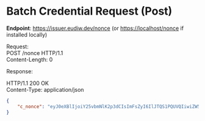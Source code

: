 # Batch Credential Request (Post)

**Endpoint**: <https://issuer.eudiw.dev/nonce> (or <https://localhost/nonce> if installed locally)

Request:  
POST /nonce HTTP/1.1   
Content-Length: 0

Response:

HTTP/1.1 200 OK  
Content-Type: application/json  
```json
{  
    "c_nonce": "eyJ0eXBlIjoiY25vbmNlK2p3dCIsImFsZyI6IlJTQS1PQUVQIiwiZW5jIjoiQTI1NkdDTSJ9.I7xww7qgKbBiwN8-WGhx-8TnLWaKwQMbNd5n_dxxhYppwEc7fxnSXWE6r6F77lJmxyk-tgRDXe5EXv1y54z5hZUzXBmbas2IwLMy8Qyoljd_aajpUDlbSY9EpYs5ThdV43IyaJRYd71qA6OLtRD9P4hlEi4igNlJi-zDX_ktkD9dH93bzRJ5rj1zMomLojQsFoZz2KyD-xJ5NUGq4UA47CnZjWcdDfHZZdjx1q2NkmMQXnYoT9CfjC6UVdNFoC2YR9p4BKO8v8KRE3BuP96gAd_VyzyVgEr1HMyuHrGYPSl1g6BzbGMD6u9TZ0C4ArzqRg3feZmSeaHOQxSNaHAuRSFYDoAZ-wSPdVJ0hDL6Jck_I00M0gvKM8sCoLHraF_d76xEQIvsaB7HsFWWwRRpoEtmfMQ_QBSIWaQ3VKgZ6qz58GjSOAa2Sd3zAheatZrZB0rWo0U8IuwoWbFY7s-bLwdhWQsGPaQ3egsW-sedcpH-xT4MxX9y4XJ9Sg3EapJNW3J4caRsqLl036Df16O7sNLjwSThwDIMGN3PJ-GYlT09AYmC117_ZUkXGvvDfe12MlEq9JjI0Fs2NfXAMv13i1uplwwZSzXBljS7eT61HuGATJHSI7iRDZqJSuIyxjQROLAkT0Wa-goi0X70LZ4zaxYhTVaorVH0nyoseECvYrs.rXegqzWABkN1xOKw.BLje0_LTxBr0D3a9zeJO2-M8CK7s5hBjIQjqTDTHBNz4ETcdJGyUzfRZcaBs1yLdX-3gVm4SJebaF8uErEyceYgQeWc_1rcjbyaGSVp6gTYSx6XohaZ-HyUWBvJ91YKOUzLqqsM5EyMKHxq6NbijziJIBARk0ZiD2g_VJUUsDqHdYMlvKJoNUXlVKLU-HVpYWtOqsw63z0j3yPTLyLg0qYB9qTfHZavNIvW5dJYxu2RmzpyyZ7ArmzkD.A064SrBe4UjVT1s8B_tHKw"
}  
```

